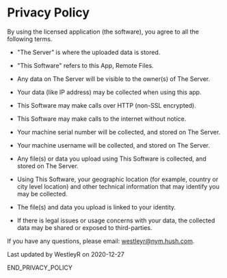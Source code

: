# Privacy Policy

By using the licensed application (the software), you agree to all the following terms.

 - "The Server" is where the uploaded data is stored.
 - "This Software" refers to this App, Remote Files.

 - Any data on The Server will be visible to the owner(s) of The Server.
 - Your data (like IP address) may be collected when using this app.
 - This Software may make calls over HTTP (non-SSL encrypted).
 - This Software may make calls to the internet without notice.
 - Your machine serial number will be collected, and stored on The Server.
 - Your machine username will be collected, and stored on The Server.
 - Any file(s) or data you upload using This Software is collected, and stored on The Server.
 - Using This Software, your geographic location (for example, country or city level location) and other technical information that may identify you may be collected.
 - The file(s) and data you upload is linked to your identity.
 - If there is legal issues or usage concerns with your data, the collected data may be shared or exposed to third-parties.

If you have any questions, please email: westleyr@nym.hush.com.

Last updated by WestleyR on 2020-12-27

END_PRIVACY_POLICY
